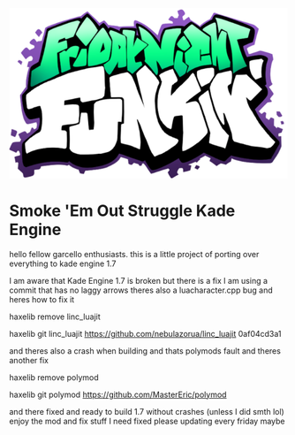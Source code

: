 
![Logo](assets/preload/images/dalogo.png)

# Smoke 'Em Out Struggle Kade Engine

hello fellow garcello enthusiasts.
this is a little project of porting over everything to kade engine 1.7

I am aware that Kade Engine 1.7 is broken but there is a fix
I am using a commit that has no laggy arrows
theres also a luacharacter.cpp bug and heres how to fix it

haxelib remove linc_luajit

haxelib git linc_luajit https://github.com/nebulazorua/linc_luajit 0af04cd3a1

and theres also a crash when building and thats polymods fault
and theres another fix

haxelib remove polymod

haxelib git polymod https://github.com/MasterEric/polymod

and there fixed and ready to build 1.7 without crashes (unless I did smth lol)
enjoy the mod and fix stuff I need fixed please
updating every friday maybe



